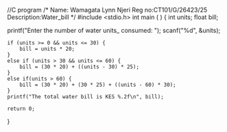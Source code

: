 //C program
/*
Name: Wamagata Lynn Njeri
Reg no:CT101/G/26423/25
Description:Water_bill
*/
#include <stdio.h>
int main ( ) {
    int units;
    float bill;

  printf("Enter the number of water units_ consumed: ");
    scanf("%d", &units);
    
    if (units >= 0 && units <= 30) {
        bill = units * 20;
    } 
    else if (units > 30 && units <= 60) {
        bill = (30 * 20) + ((units - 30) * 25);
    } 
    else if(units > 60) {
        bill = (30 * 20) + (30 * 25) + ((units - 60) * 30);
    } 
    printf("The total water bill is KES %.2f\n", bill);

    return 0; 
}
